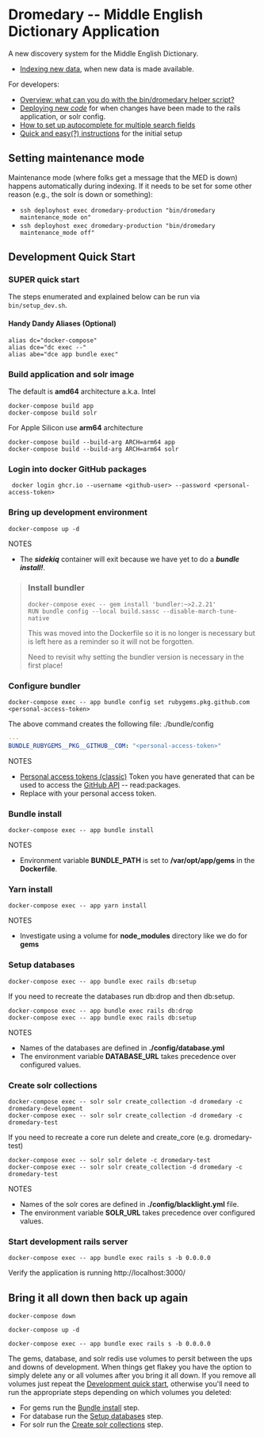 # Dromedary -- Middle English Dictionary Application

A new discovery system for the Middle English Dictionary.

* [Indexing new data](docs/indexing.md), when new data is made available.

For developers:
* [Overview: what can you do with the bin/dromedary helper script?](docs/dromedary_executable.md)
* [Deploying new _code_](docs/deploying.md) for when changes have been made 
to the rails application, or solr config.
* [How to set up autocomplete for multiple search fields](docs/autocomplete_setup.md)
* [Quick and easy(?) instructions](docs/setting_up_dev_environment_on_unix_or_mac.md) for the initial setup

## Setting maintenance mode

Maintenance mode (where folks get a message that the MED is down) happens 
automatically during indexing. If it needs to be set for some other 
reason (e.g., the solr is down or something):

* `ssh deployhost exec dromedary-production "bin/dromedary maintenance_mode on"`
* `ssh deployhost exec dromedary-production "bin/dromedary maintenance_mode off"`


## Development Quick Start

### SUPER quick start

The steps enumerated and explained below can be run via `bin/setup_dev.sh`.

#### Handy Dandy Aliases (Optional)
```shell
alias dc="docker-compose"
alias dce="dc exec --"
alias abe="dce app bundle exec"
```
### Build application and solr image
The default is **amd64** architecture a.k.a. Intel
```shell
docker-compose build app
docker-compose build solr
```
For Apple Silicon use **arm64** architecture
```shell
docker-compose build --build-arg ARCH=arm64 app
docker-compose build --build-arg ARCH=arm64 solr
```
### Login into docker GitHub packages
```shell
 docker login ghcr.io --username <github-user> --password <personal-access-token>
```
### Bring up development environment
```shell
docker-compose up -d
```
NOTES
* The ***sidekiq*** container will exit because we have yet to do a ***bundle install!***.
> ### Install bundler
> ```shell
> docker-compose exec -- gem install 'bundler:~>2.2.21'
> RUN bundle config --local build.sassc --disable-march-tune-native
> ```
> This was moved into the Dockerfile so it is no longer is necessary but is left here as a reminder so it will not be forgotten.
>
> Need to revisit why setting the bundler version is necessary in the first place!
### Configure bundler
```shell
docker-compose exec -- app bundle config set rubygems.pkg.github.com <personal-access-token>
```
The above command creates the following file: ./bundle/config
```yaml
---
BUNDLE_RUBYGEMS__PKG__GITHUB__COM: "<personal-access-token>"
```
NOTES
* [Personal access tokens (classic)](https://github.com/settings/tokens) Token you have generated that can be used to access the [GitHub API](https://docs.github.com/en) -- read:packages.
* Replace <personal-access-token> with your personal access token.

### Bundle install
```shell
docker-compose exec -- app bundle install
```
NOTES
* Environment variable **BUNDLE_PATH** is set to **/var/opt/app/gems** in the **Dockerfile**.
### Yarn install
```shell
docker-compose exec -- app yarn install
```
NOTES
* Investigate using a volume for **node_modules** directory like we do for **gems**
### Setup databases
```shell
docker-compose exec -- app bundle exec rails db:setup
```
If you need to recreate the databases run db:drop and then db:setup.
```shell
docker-compose exec -- app bundle exec rails db:drop
docker-compose exec -- app bundle exec rails db:setup
```
NOTES
* Names of the databases are defined in **./config/database.yml**
* The environment variable **DATABASE_URL** takes precedence over configured values.
### Create solr collections
```shell
docker-compose exec -- solr solr create_collection -d dromedary -c dromedary-development 
docker-compose exec -- solr solr create_collection -d dromedary -c dromedary-test 
```
If you need to recreate a core run delete and create_core (e.g. dromedary-test)
```shell
docker-compose exec -- solr solr delete -c dromedary-test
docker-compose exec -- solr solr create_collection -d dromedary -c dromedary-test 
```
NOTES
* Names of the solr cores are defined in **./config/blacklight.yml** file.
* The environment variable **SOLR_URL** takes precedence over configured values.
### Start development rails server
```shell
docker-compose exec -- app bundle exec rails s -b 0.0.0.0
```
Verify the application is running http://localhost:3000/
## Bring it all down then back up again
```shell
docker-compose down
```
```shell
docker-compose up -d
```
```shell
docker-compose exec -- app bundle exec rails s -b 0.0.0.0
```
The gems, database, and solr redis use volumes to persit between the ups and downs of development.
When things get flakey you have the option to simply delete any or all volumes after you bring it all down.
If you remove all volumes just repeat the [Development quick start](#development-quick-start), otherwise
you'll need to run the appropriate steps depending on which volumes you deleted:
* For gems run the [Bundle install](#bundle-install) step.
* For database run the [Setup databases](#setup-databases) step.
* For solr run the [Create solr collections](#create-solr-collections) step.

